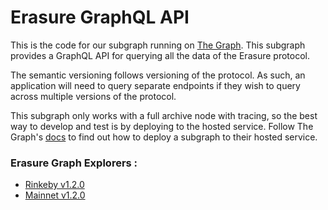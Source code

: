 # Erasure GraphQL API

This is the code for our subgraph running on [The Graph](https://thegraph.com/). This subgraph provides a GraphQL API for querying all the data of the Erasure protocol.

The semantic versioning follows versioning of the protocol. As such, an application will need to query separate endpoints if they wish to query across multiple versions of the protocol.

This subgraph only works with a full archive node with tracing, so the best way to develop and test is by deploying to the hosted service. Follow The Graph's [docs](https://thegraph.com/docs/deploy-a-subgraph#deploy-the-subgraph) to find out how to deploy a subgraph to their hosted service.


### Erasure Graph Explorers : 
- [Rinkeby v1.2.0](https://thegraph.com/explorer/subgraph/erasureprotocol/rinkeby-v120)
- [Mainnet v1.2.0](https://thegraph.com/explorer/subgraph/erasureprotocol/v120)


